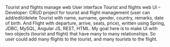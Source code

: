 Tourist and flights manage web User interface
Tourist and flights web UI – Developer: CRUD project for tourist and flight management (user can add/edit/delete Tourist with name, surname, gender, country, remarks, date of birth. And Flight with departure, arrive, seats, price), written using Spring, JDBC, MySQL, Angular JS, REST, HTML. My goal here is to make UI with two objects (tourist and flight) that have many to many relationships. So user could add many flights to the tourist, and many tourists to the flight.
